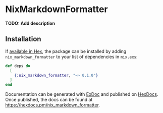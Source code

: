 # NixMarkdownFormatter

**TODO: Add description**

## Installation

If [available in Hex](https://hex.pm/docs/publish), the package can be installed
by adding `nix_markdown_formatter` to your list of dependencies in `mix.exs`:

```elixir
def deps do
  [
    {:nix_markdown_formatter, "~> 0.1.0"}
  ]
end
```

Documentation can be generated with [ExDoc](https://github.com/elixir-lang/ex_doc)
and published on [HexDocs](https://hexdocs.pm). Once published, the docs can
be found at <https://hexdocs.pm/nix_markdown_formatter>.

